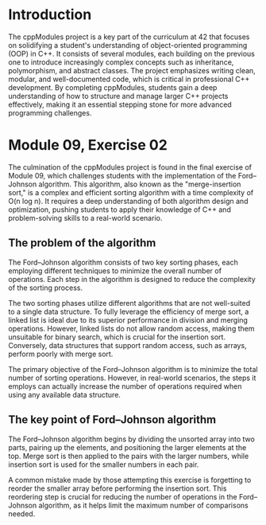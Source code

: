 # Introduction
The cppModules project is a key part of the curriculum at 42 that focuses on solidifying a student's understanding of object-oriented programming (OOP) in C++. It consists of several modules, each building on the previous one to introduce increasingly complex concepts such as inheritance, polymorphism, and abstract classes. The project emphasizes writing clean, modular, and well-documented code, which is critical in professional C++ development. By completing cppModules, students gain a deep understanding of how to structure and manage larger C++ projects effectively, making it an essential stepping stone for more advanced programming challenges.

# Module 09, Exercise 02
The culmination of the cppModules project is found in the final exercise of Module 09, which challenges students with the implementation of the Ford–Johnson algorithm. This algorithm, also known as the "merge-insertion sort," is a complex and efficient sorting algorithm with a time complexity of O(n log n). It requires a deep understanding of both algorithm design and optimization, pushing students to apply their knowledge of C++ and problem-solving skills to a real-world scenario.

## The problem of the algorithm

The Ford–Johnson algorithm consists of two key sorting phases, each employing different techniques to minimize the overall number of operations. Each step in the algorithm is designed to reduce the complexity of the sorting process.

The two sorting phases utilize different algorithms that are not well-suited to a single data structure. To fully leverage the efficiency of merge sort, a linked list is ideal due to its superior performance in division and merging operations. However, linked lists do not allow random access, making them unsuitable for binary search, which is crucial for the insertion sort. Conversely, data structures that support random access, such as arrays, perform poorly with merge sort.

The primary objective of the Ford–Johnson algorithm is to minimize the total number of sorting operations. However, in real-world scenarios, the steps it employs can actually increase the number of operations required when using any available data structure.

## The key point of Ford–Johnson algorithm

The Ford–Johnson algorithm begins by dividing the unsorted array into two parts, pairing up the elements, and positioning the larger elements at the top. Merge sort is then applied to the pairs with the larger numbers, while insertion sort is used for the smaller numbers in each pair.

A common mistake made by those attempting this exercise is forgetting to reorder the smaller array before performing the insertion sort. This reordering step is crucial for reducing the number of operations in the Ford–Johnson algorithm, as it helps limit the maximum number of comparisons needed.

